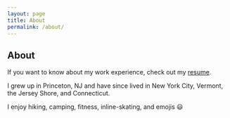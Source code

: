 ```yaml
---
layout: page
title: About
permalink: /about/
---
```


## About

If you want to know about my work experience, check out my [resume](/resume).

I grew up in Princeton, NJ and have since lived in New York City, Vermont, the Jersey Shore, and Connecticut.  

I enjoy hiking, camping, fitness, inline-skating, and emojis :smiley:

